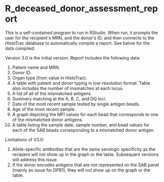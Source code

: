 # R_deceased_donor_assessment_report
This is a self-contained program to run in RStudio. When run, it prompts the user for the recipient's MRN, and the donor's ID, and then connects to the HistoTrac database to automatically compile a report. See below for the data compiled:

Version 3.0 is the initial version.
Report includes the following data:
1. Patient name and MRN.
2. Donor ID.
3. Organ type (from value in HistoTrac).
4. A table with patient and donor typing in low-resolution format. Table also includes the number of mismatches at each locus.
5. A list of all of the mismatched antigens.
6. Summary matching at the A, B, C, and DQ loci.
7. Date of the most recent sample tested by single antigen beads.
8. Age of the most recent sample.
9. A graph depicting the MFI values for each bead that corresponds to one of the mismatched donor antigens.
10. A table listing the sample date, sample number, and bead values for each of the SAB beads corresponding to a mismatched donor antigen.

Limitations of V3.0:
1. Allele-specific antibodies that are the same serologic specificity as the recipient will not show up in the graph or the table. Subsequent versions will address this issue.
2. If the donor encodes antigens that are not represented on the SAB panel (mainly an issue for DPB1), they will not show up on the graph or the table.
